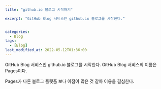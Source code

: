 ```yaml
---
title: "github.io 블로그 시작하기"

excerpt: "GitHub Blog 서비스인 github.io 블로그를 시작한다."


categories:
  - Blog
tags:
  - [Blog]
last_modified_at: 2022-05-12T01:36:00
---
```


GitHub Blog 서비스인 github.io 블로그를 시작한다. 
GitHub Blog 서비스의 이름은 Pages이다. 

Pages가 다른 블로그 플랫폼 보다 이점이 많은 것 같아 이용을 결심한다. 
